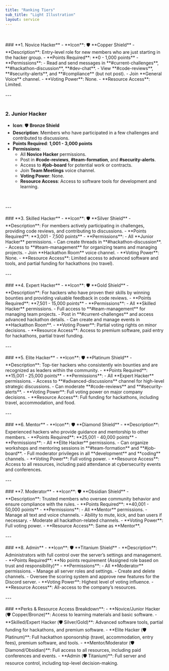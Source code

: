 ```yaml
---
title: "Ranking Tiers"
sub_title: "Light Illustration"
layout: service
---
```

<br/>
<br/>
### **1. Novice Hacker**  
   - **Icon**: 🛡️ **Copper Shield**  
   - **Description**: Entry-level role for new members who are just starting in the hacker group.  
   - **Points Required**: **0 - 1,000 points**  
   - **Permissions**:
     - Read and send messages in **#current-challenges**, **#hackathon-discussion**, **#dev-chat**.
     - View **#code-reviews**, **#security-alerts**, and **#compliance** (but not post).
     - Join **General Voice** channel.
     - **Voting Power**: None.
     - **Resource Access**: Limited.
<br/>
<br/>
---
<br/>
<br/>

### **2. Junior Hacker**  
   - **Icon**: 🛡️ **Bronze Shield**  
   - **Description**: Members who have participated in a few challenges and contributed to discussions.  
   - **Points Required**: **1,001 - 3,000 points**  
   - **Permissions**:
     - All **Novice Hacker** permissions.
     - Post in **#code-reviews**, **#team-formation**, and **#security-alerts**.
     - Access to **#job-board** for potential work or contracts.
     - Join **Team Meetings** voice channel.
     - **Voting Power**: None.
     - **Resource Access**: Access to software tools for development and learning.
<br/>
<br/>
---
<br/>
<br/>
### **3. Skilled Hacker**  
   - **Icon**: 🛡️ **Silver Shield**  
   - **Description**: For members actively participating in challenges, providing code reviews, and contributing to discussions.  
   - **Points Required**: **3,001 - 7,500 points**  
   - **Permissions**:
     - All **Junior Hacker** permissions.
     - Can create threads in **#hackathon-discussion**.
     - Access to **#team-management** for organizing teams and managing projects.
     - Join **Hackathon Room** voice channel.
     - **Voting Power**: None.
     - **Resource Access**: Limited access to advanced software and tools, and partial funding for hackathons (no travel).
<br/>
<br/>
---
<br/>
<br/>
### **4. Expert Hacker**  
   - **Icon**: 🛡️ **Gold Shield**  
   - **Description**: For hackers who have proven their skills by winning bounties and providing valuable feedback in code reviews.  
   - **Points Required**: **7,501 - 15,000 points**  
   - **Permissions**:
     - All **Skilled Hacker** permissions.
     - Full access to **#team-management** for managing team projects.
     - Post in **#current-challenges** and access advanced hackathon details.
     - Can create and manage events in **Hackathon Room**.
     - **Voting Power**: Partial voting rights on minor decisions.
     - **Resource Access**: Access to premium software, paid entry for hackathons, partial travel funding.
<br/>
<br/>
---
<br/>
<br/>
### **5. Elite Hacker**  
   - **Icon**: 🛡️ **Platinum Shield**  
   - **Description**: Top-tier hackers who consistently win bounties and are recognized as leaders within the community.  
   - **Points Required**: **15,001 - 25,000 points**  
   - **Permissions**:
     - All **Expert Hacker** permissions.
     - Access to **#advanced-discussions** channel for high-level strategic discussions.
     - Can moderate **#code-reviews** and **#security-alerts**.
     - **Voting Power**: Full voting power on major company decisions.
     - **Resource Access**: Full funding for hackathons, including travel, accommodation, and food.
<br/>
<br/>
---
<br/>
<br/>
### **6. Mentor**  
   - **Icon**: 🛡️ **Diamond Shield**  
   - **Description**: Experienced hackers who provide guidance and mentorship to other members.  
   - **Points Required**: **25,001 - 40,000 points**  
   - **Permissions**:
     - All **Elite Hacker** permissions.
     - Can organize workshops and mentoring sessions in **#team-formation** and **#job-board**.
     - Full moderator privileges in all **development** and **coding** channels.
     - **Voting Power**: Full voting power.
     - **Resource Access**: Access to all resources, including paid attendance at cybersecurity events and conferences.
<br/>
<br/>
---
<br/>
<br/>
### **7. Moderator**  
   - **Icon**: 🛡️ **Obsidian Shield**  
   - **Description**: Trusted members who oversee community behavior and ensure compliance with the rules.  
   - **Points Required**: **40,001 - 50,000 points**  
   - **Permissions**:
     - All **Mentor** permissions.
     - Manage all text and voice channels.
     - Ability to mute, kick, and ban users if necessary.
     - Moderate all hackathon-related channels.
     - **Voting Power**: Full voting power.
     - **Resource Access**: Same as **Mentor**.
<br/>
<br/>
---
<br/>
<br/>
### **8. Admin**  
   - **Icon**: 🛡️ **Titanium Shield**  
   - **Description**: Administrators with full control over the server’s settings and management.  
   - **Points Required**: **No points requirement (Assigned role based on trust and responsibility)**  
   - **Permissions**:
     - All **Moderator** permissions.
     - Manage all server roles and settings.
     - Create and delete channels.
     - Oversee the scoring system and approve new features for the Discord server.
     - **Voting Power**: Highest level of voting influence.
     - **Resource Access**: All-access to the company’s resources.
<br/>
<br/>
---
<br/>
<br/>
### **Perks & Resource Access Breakdown**:
- **Novice/Junior Hacker (🛡️ Copper/Bronze)**: Access to learning materials and basic software.
- **Skilled/Expert Hacker (🛡️ Silver/Gold)**: Advanced software tools, partial funding for hackathons, and premium software.
- **Elite Hacker (🛡️ Platinum)**: Full hackathon sponsorship (travel, accommodation, entry fees), premium software, and tools.
- **Mentor/Moderator (🛡️ Diamond/Obsidian)**: Full access to all resources, including paid conferences and events.
- **Admin (🛡️ Titanium)**: Full server and resource control, including top-level decision-making.
<br/>
<br/>
